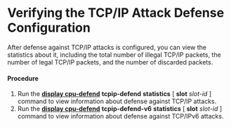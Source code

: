 Verifying the TCP/IP Attack Defense Configuration
=================================================

After defense against TCP/IP attacks is configured, you can view the statistics about it, including the total number of illegal TCP/IP packets, the number of legal TCP/IP packets, and the number of discarded packets.

#### Procedure

1. Run the [**display cpu-defend**](cmdqueryname=display+cpu-defend+tcpip-defend+statistics) **tcpip-defend** **statistics** [ **slot** *slot-id* ] command to view information about defense against TCP/IP attacks.
2. Run the [**display cpu-defend**](cmdqueryname=display+cpu-defend+tcpip-defend-v6+statistics) **tcpip-defend-v6** **statistics** [ **slot** *slot-id* ] command to view information about defense against TCP/IPv6 attacks.